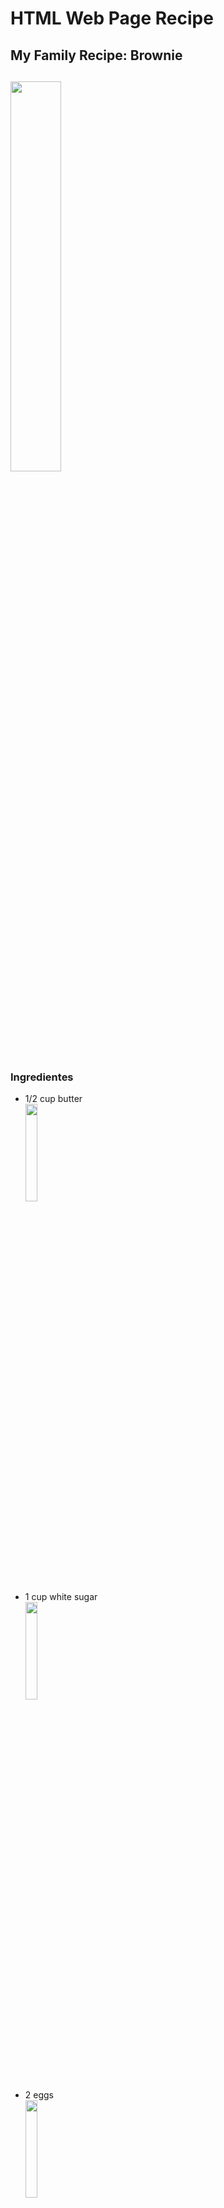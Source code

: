 <h1> HTML Web Page Recipe </h1>
<h2> My Family Recipe: Brownie  <h2>
  
  <img  src="http://www.grabsomejoy.com/wp-content/uploads/2016/12/Cropped-Finished-photo-color-adjust.jpg"
        Width="40%"
        Length="40%" />
  
  <h3> Ingredientes </h3>
  <ul>
    <li>1/2 cup butter</li>
      <img  src="https://www.snopes.com/tachyon/2017/02/butter_fb.jpg"
        Width="20%"
        Length="20%" />
    <li>1 cup white sugar</li>
          <img  src="https://www.spiceography.com/wp-content/uploads/2017/05/white-sugar.jpeg"
        Width="20%"
        Length="20%" />
    <li>2 eggs</li>
              <img  src="https://tse1.mm.bing.net/th?id=OIP.GUFV4eDml_nttxhSg4SIvwHaE8&pid=Api&P=0&w=277&h=185"
        Width="20%"
        Length="20%" />
    <li>1 teaspoon vanilla extract</li>
                  <img  src="https://wyoming-organics.com/wp-content/uploads/2020/10/1_Frontier-Co-op-Vanilla-Extract-4oz-Organic-Non-GMO-23183-Front-600x600.jpg"
        Width="20%"
        Length="20%" />
    <li>1/3 cup unsweetend cocoa powder</li>
                      <img  src="https://www.nutritionadvance.com/wp-content/uploads/2018/07/Cacao-Powder-101.jpg"
        Width="20%"
        Length="20%" />
    <li>1/2 cup all purpose flour</li>
                          <img  src="https://www.world-grain.com/ext/resources/Article-Images/2018/12---December/Flour_AdobeStock_107376106.jpeg?1544104872"
        Width="20%"
        Length="20%" />
    <li>1/4 teaspoon salt</li>
                              <img  src="https://miro.medium.com/max/1200/0*hdhMI49OG82DD09T"
        Width="20%"
        Length="20%" />
    <li>1/4 teaspoon baking powder</li>
                                  <img  src="https://tse4.mm.bing.net/th?id=OIP.KTyzZtIgrrxZAwZ2gllKnwHaHa&pid=Api&P=0&w=161&h=161"
        Width="20%"
        Length="20%" />
  </ul>
  
  <h3> Steps </h3>
  <ol>
    <li>Preheat oven to 350 degrees F (175 degrees C). Grease and flour an 8-inch square pan.</li>
    <li>In a large saucepan, melt 1/2 cup butter. Remove from heat, and stir in sugar, eggs, and 1 teaspoon vanilla. Beat in         1/3 cup cocoa, 1/2 cup flour, salt, and baking powder. Spread batter into prepared pan.</li>
    <li>Bake in preheated oven for 25 to 30 minutes. Do not overcook.</li>
  </ol>
